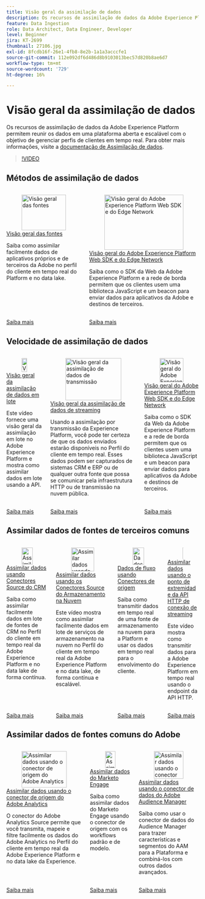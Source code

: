 ```yaml
---
title: Visão geral da assimilação de dados
description: Os recursos de assimilação de dados da Adobe Experience Platform permitem reunir os dados em uma plataforma aberta e escalável com a finalidade de gerenciar um perfil unificado.
feature: Data Ingestion
role: Data Architect, Data Engineer, Developer
level: Beginner
jira: KT-2699
thumbnail: 27106.jpg
exl-id: 8fcdb16f-26e1-4fb8-8e2b-1a1a3acccfe1
source-git-commit: 112e092df6d486d8b9103013bec57d820b8ae6d7
workflow-type: tm+mt
source-wordcount: '729'
ht-degree: 16%

---
```


# Visão geral da assimilação de dados

Os recursos de assimilação de dados da Adobe Experience Platform permitem reunir os dados em uma plataforma aberta e escalável com o objetivo de gerenciar perfis de clientes em tempo real. Para obter mais informações, visite a [documentação de Assimilação de dados](https://experienceleague.adobe.com/docs/experience-platform/ingestion/home.html?lang=pt-BR).

>[!VIDEO](https://video.tv.adobe.com/v/346835?learn=on&enablevpops&captions=por_br)

## Métodos de assimilação de dados

<!-- CARDS

* ../sources/overview.md
* ../../data-collection/web-sdk/overview.md

-->
<!-- START CARDS HTML - DO NOT MODIFY BY HAND -->
<div class="columns">
    <div class="column is-half-tablet is-half-desktop is-one-third-widescreen" aria-label="Sources overview">
        <div class="card" style="height: 100%; display: flex; flex-direction: column; height: 100%;">
            <div class="card-image">
                <figure class="image x-is-16by9">
                    <a href="../sources/overview.md" title="Visão geral das fontes" target="_blank" rel="referrer">
                        <img class="is-bordered-r-small" src="https://video.tv.adobe.com/v/32687?format=jpeg&nocache=1740414616559&captions=por_br" alt="Visão geral das fontes"
                             style="width: 100%; aspect-ratio: 16 / 9; object-fit: cover; overflow: hidden; display: block; margin: auto;">
                    </a>
                </figure>
            </div>
            <div class="card-content is-padded-small" style="display: flex; flex-direction: column; flex-grow: 1; justify-content: space-between;">
                <div class="top-card-content">
                    <p class="headline is-size-6 has-text-weight-bold">
                        <a href="../sources/overview.md" target="_blank" rel="referrer" title="Visão geral das fontes">Visão geral das fontes</a>
                    </p>
                    <p class="is-size-6">Saiba como assimilar facilmente dados de aplicativos próprios e de terceiros da Adobe no perfil do cliente em tempo real do Platform e no data lake.</p>
                </div>
                <a href="../sources/overview.md" target="_blank" rel="referrer" class="spectrum-Button spectrum-Button--outline spectrum-Button--primary spectrum-Button--sizeM" style="align-self: flex-start; margin-top: 1rem;">
                    <span class="spectrum-Button-label has-no-wrap has-text-weight-bold">Saiba mais</span>
                </a>
            </div>
        </div>
    </div>
    <div class="column is-half-tablet is-half-desktop is-one-third-widescreen" aria-label="Adobe Experience Platform Web SDK and Edge Network overview">
        <div class="card" style="height: 100%; display: flex; flex-direction: column; height: 100%;">
            <div class="card-image">
                <figure class="image x-is-16by9">
                    <a href="../../data-collection/web-sdk/overview.md" title="Visão geral do Adobe Experience Platform Web SDK e do Edge Network" target="_blank" rel="referrer">
                        <img class="is-bordered-r-small" src="https://video.tv.adobe.com/v/37265?format=jpeg&nocache=1740414616573&captions=por_br" alt="Visão geral do Adobe Experience Platform Web SDK e do Edge Network"
                             style="width: 100%; aspect-ratio: 16 / 9; object-fit: cover; overflow: hidden; display: block; margin: auto;">
                    </a>
                </figure>
            </div>
            <div class="card-content is-padded-small" style="display: flex; flex-direction: column; flex-grow: 1; justify-content: space-between;">
                <div class="top-card-content">
                    <p class="headline is-size-6 has-text-weight-bold">
                        <a href="../../data-collection/web-sdk/overview.md" target="_blank" rel="referrer" title="Visão geral do Adobe Experience Platform Web SDK e do Edge Network">Visão geral do Adobe Experience Platform Web SDK e do Edge Network</a>
                    </p>
                    <p class="is-size-6">Saiba como o SDK da Web da Adobe Experience Platform e a rede de borda permitem que os clientes usem uma biblioteca JavaScript e um beacon para enviar dados para aplicativos da Adobe e destinos de terceiros.</p>
                </div>
                <a href="../../data-collection/web-sdk/overview.md" target="_blank" rel="referrer" class="spectrum-Button spectrum-Button--outline spectrum-Button--primary spectrum-Button--sizeM" style="align-self: flex-start; margin-top: 1rem;">
                    <span class="spectrum-Button-label has-no-wrap has-text-weight-bold">Saiba mais</span>
                </a>
            </div>
        </div>
    </div>
</div>
<!-- END CARDS HTML - DO NOT MODIFY BY HAND -->

## Velocidade de assimilação de dados

<!-- CARDS

* batch-ingestion-overview.md
* understanding-streaming-ingestion.md
* ../../data-collection/web-sdk/overview.md

-->
<!-- START CARDS HTML - DO NOT MODIFY BY HAND -->
<div class="columns">
    <div class="column is-half-tablet is-half-desktop is-one-third-widescreen" aria-label="Batch Data Ingestion Overview">
        <div class="card" style="height: 100%; display: flex; flex-direction: column; height: 100%;">
            <div class="card-image">
                <figure class="image x-is-16by9">
                    <a href="batch-ingestion-overview.md" title="Visão geral da assimilação de dados em lote" target="_blank" rel="referrer">
                        <img class="is-bordered-r-small" src="https://video.tv.adobe.com/v/345665?format=jpeg&nocache=1740414616813&captions=por_br" alt="Visão geral da assimilação de dados em lote"
                             style="width: 100%; aspect-ratio: 16 / 9; object-fit: cover; overflow: hidden; display: block; margin: auto;">
                    </a>
                </figure>
            </div>
            <div class="card-content is-padded-small" style="display: flex; flex-direction: column; flex-grow: 1; justify-content: space-between;">
                <div class="top-card-content">
                    <p class="headline is-size-6 has-text-weight-bold">
                        <a href="batch-ingestion-overview.md" target="_blank" rel="referrer" title="Visão geral da assimilação de dados em lote">Visão geral da assimilação de dados em lote</a>
                    </p>
                    <p class="is-size-6">Este vídeo fornece uma visão geral da assimilação em lote no Adobe Experience Platform e mostra como assimilar dados em lote usando a API.</p>
                </div>
                <a href="batch-ingestion-overview.md" target="_blank" rel="referrer" class="spectrum-Button spectrum-Button--outline spectrum-Button--primary spectrum-Button--sizeM" style="align-self: flex-start; margin-top: 1rem;">
                    <span class="spectrum-Button-label has-no-wrap has-text-weight-bold">Saiba mais</span>
                </a>
            </div>
        </div>
    </div>
    <div class="column is-half-tablet is-half-desktop is-one-third-widescreen" aria-label="Streaming data ingestion overview">
        <div class="card" style="height: 100%; display: flex; flex-direction: column; height: 100%;">
            <div class="card-image">
                <figure class="image x-is-16by9">
                    <a href="understanding-streaming-ingestion.md" title="Visão geral da assimilação de dados de transmissão" target="_blank" rel="referrer">
                        <img class="is-bordered-r-small" src="https://video.tv.adobe.com/v/31683?format=jpeg&nocache=1740414616825&captions=por_br" alt="Visão geral da assimilação de dados de transmissão"
                             style="width: 100%; aspect-ratio: 16 / 9; object-fit: cover; overflow: hidden; display: block; margin: auto;">
                    </a>
                </figure>
            </div>
            <div class="card-content is-padded-small" style="display: flex; flex-direction: column; flex-grow: 1; justify-content: space-between;">
                <div class="top-card-content">
                    <p class="headline is-size-6 has-text-weight-bold">
                        <a href="understanding-streaming-ingestion.md" target="_blank" rel="referrer" title="Visão geral da assimilação de dados de transmissão">Visão geral da assimilação de dados de streaming</a>
                    </p>
                    <p class="is-size-6">Usando a assimilação por transmissão da Experience Platform, você pode ter certeza de que os dados enviados estarão disponíveis no Perfil do cliente em tempo real. Esses dados podem ser capturados de sistemas CRM e ERP ou de qualquer outra fonte que possa se comunicar pela infraestrutura HTTP ou de transmissão na nuvem pública.</p>
                </div>
                <a href="understanding-streaming-ingestion.md" target="_blank" rel="referrer" class="spectrum-Button spectrum-Button--outline spectrum-Button--primary spectrum-Button--sizeM" style="align-self: flex-start; margin-top: 1rem;">
                    <span class="spectrum-Button-label has-no-wrap has-text-weight-bold">Saiba mais</span>
                </a>
            </div>
        </div>
    </div>
    <div class="column is-half-tablet is-half-desktop is-one-third-widescreen" aria-label="Adobe Experience Platform Web SDK and Edge Network overview">
        <div class="card" style="height: 100%; display: flex; flex-direction: column; height: 100%;">
            <div class="card-image">
                <figure class="image x-is-16by9">
                    <a href="../../data-collection/web-sdk/overview.md" title="Visão geral do Adobe Experience Platform Web SDK e do Edge Network" target="_blank" rel="referrer">
                        <img class="is-bordered-r-small" src="https://video.tv.adobe.com/v/37265?format=jpeg&nocache=1740414616799&captions=por_br" alt="Visão geral do Adobe Experience Platform Web SDK e do Edge Network"
                             style="width: 100%; aspect-ratio: 16 / 9; object-fit: cover; overflow: hidden; display: block; margin: auto;">
                    </a>
                </figure>
            </div>
            <div class="card-content is-padded-small" style="display: flex; flex-direction: column; flex-grow: 1; justify-content: space-between;">
                <div class="top-card-content">
                    <p class="headline is-size-6 has-text-weight-bold">
                        <a href="../../data-collection/web-sdk/overview.md" target="_blank" rel="referrer" title="Visão geral do Adobe Experience Platform Web SDK e do Edge Network">Visão geral do Adobe Experience Platform Web SDK e do Edge Network</a>
                    </p>
                    <p class="is-size-6">Saiba como o SDK da Web da Adobe Experience Platform e a rede de borda permitem que os clientes usem uma biblioteca JavaScript e um beacon para enviar dados para aplicativos da Adobe e destinos de terceiros.</p>
                </div>
                <a href="../../data-collection/web-sdk/overview.md" target="_blank" rel="referrer" class="spectrum-Button spectrum-Button--outline spectrum-Button--primary spectrum-Button--sizeM" style="align-self: flex-start; margin-top: 1rem;">
                    <span class="spectrum-Button-label has-no-wrap has-text-weight-bold">Saiba mais</span>
                </a>
            </div>
        </div>
    </div>
</div>
<!-- END CARDS HTML - DO NOT MODIFY BY HAND -->

## Assimilar dados de fontes de terceiros comuns

<!-- CARDS

* ../sources/ingest-data-from-crm.md
* ../sources/ingest-data-from-cloud-storage.md
* ../sources/streaming-ingestion-source-connector.md
* ../sources/streaming-ingestion-http-api.md
-->
<!-- START CARDS HTML - DO NOT MODIFY BY HAND -->
<div class="columns">
    <div class="column is-half-tablet is-half-desktop is-one-third-widescreen" aria-label="Ingest Data using CRM Source Connectors">
        <div class="card" style="height: 100%; display: flex; flex-direction: column; height: 100%;">
            <div class="card-image">
                <figure class="image x-is-16by9">
                    <a href="../sources/ingest-data-from-crm.md" title="Assimilar dados usando Conectores CRM Source" target="_blank" rel="referrer">
                        <img class="is-bordered-r-small" src="https://video.tv.adobe.com/v/32645?format=jpeg&nocache=1740414616941&captions=por_br" alt="Assimilar dados usando Conectores CRM Source"
                             style="width: 100%; aspect-ratio: 16 / 9; object-fit: cover; overflow: hidden; display: block; margin: auto;">
                    </a>
                </figure>
            </div>
            <div class="card-content is-padded-small" style="display: flex; flex-direction: column; flex-grow: 1; justify-content: space-between;">
                <div class="top-card-content">
                    <p class="headline is-size-6 has-text-weight-bold">
                        <a href="../sources/ingest-data-from-crm.md" target="_blank" rel="referrer" title="Assimilar dados usando Conectores CRM Source">Assimilar dados usando Conectores Source do CRM</a>
                    </p>
                    <p class="is-size-6">Saiba como assimilar facilmente dados em lote de fontes de CRM no Perfil do cliente em tempo real da Adobe Experience Platform e no data lake de forma contínua.</p>
                </div>
                <a href="../sources/ingest-data-from-crm.md" target="_blank" rel="referrer" class="spectrum-Button spectrum-Button--outline spectrum-Button--primary spectrum-Button--sizeM" style="align-self: flex-start; margin-top: 1rem;">
                    <span class="spectrum-Button-label has-no-wrap has-text-weight-bold">Saiba mais</span>
                </a>
            </div>
        </div>
    </div>
    <div class="column is-half-tablet is-half-desktop is-one-third-widescreen" aria-label="Ingest Data using Cloud Storage Source Connectors">
        <div class="card" style="height: 100%; display: flex; flex-direction: column; height: 100%;">
            <div class="card-image">
                <figure class="image x-is-16by9">
                    <a href="../sources/ingest-data-from-cloud-storage.md" title="Assimilar dados usando os Conectores do Source de armazenamento na nuvem" target="_blank" rel="referrer">
                        <img class="is-bordered-r-small" src="https://video.tv.adobe.com/v/32643?format=jpeg&nocache=1740414616962&captions=por_br" alt="Assimilar dados usando os Conectores do Source de armazenamento na nuvem"
                             style="width: 100%; aspect-ratio: 16 / 9; object-fit: cover; overflow: hidden; display: block; margin: auto;">
                    </a>
                </figure>
            </div>
            <div class="card-content is-padded-small" style="display: flex; flex-direction: column; flex-grow: 1; justify-content: space-between;">
                <div class="top-card-content">
                    <p class="headline is-size-6 has-text-weight-bold">
                        <a href="../sources/ingest-data-from-cloud-storage.md" target="_blank" rel="referrer" title="Assimilar dados usando os Conectores do Source de armazenamento na nuvem">Assimilar dados usando os Conectores Source do Armazenamento na Nuvem</a>
                    </p>
                    <p class="is-size-6">Este vídeo mostra como assimilar facilmente dados em lote de serviços de armazenamento na nuvem no Perfil do cliente em tempo real da Adobe Experience Platform e no data lake, de forma contínua e escalável.</p>
                </div>
                <a href="../sources/ingest-data-from-cloud-storage.md" target="_blank" rel="referrer" class="spectrum-Button spectrum-Button--outline spectrum-Button--primary spectrum-Button--sizeM" style="align-self: flex-start; margin-top: 1rem;">
                    <span class="spectrum-Button-label has-no-wrap has-text-weight-bold">Saiba mais</span>
                </a>
            </div>
        </div>
    </div>
    <div class="column is-half-tablet is-half-desktop is-one-third-widescreen" aria-label="Stream data using Source Connectors">
        <div class="card" style="height: 100%; display: flex; flex-direction: column; height: 100%;">
            <div class="card-image">
                <figure class="image x-is-16by9">
                    <a href="../sources/streaming-ingestion-source-connector.md" title="Dados de fluxo usando Conectores do Source" target="_blank" rel="referrer">
                        <img class="is-bordered-r-small" src="https://video.tv.adobe.com/v/3417770?format=jpeg&nocache=1740414616930&captions=por_br" alt="Dados de fluxo usando Conectores do Source"
                             style="width: 100%; aspect-ratio: 16 / 9; object-fit: cover; overflow: hidden; display: block; margin: auto;">
                    </a>
                </figure>
            </div>
            <div class="card-content is-padded-small" style="display: flex; flex-direction: column; flex-grow: 1; justify-content: space-between;">
                <div class="top-card-content">
                    <p class="headline is-size-6 has-text-weight-bold">
                        <a href="../sources/streaming-ingestion-source-connector.md" target="_blank" rel="referrer" title="Dados de fluxo usando Conectores do Source">Dados de fluxo usando Conectores de origem</a>
                    </p>
                    <p class="is-size-6">Saiba como transmitir dados em tempo real de uma fonte de armazenamento na nuvem para a Platform e usar os dados em tempo real para o envolvimento do cliente.</p>
                </div>
                <a href="../sources/streaming-ingestion-source-connector.md" target="_blank" rel="referrer" class="spectrum-Button spectrum-Button--outline spectrum-Button--primary spectrum-Button--sizeM" style="align-self: flex-start; margin-top: 1rem;">
                    <span class="spectrum-Button-label has-no-wrap has-text-weight-bold">Saiba mais</span>
                </a>
            </div>
        </div>
    </div>
    <div class="column is-half-tablet is-half-desktop is-one-third-widescreen" aria-label="Ingest Data using Streaming Connection HTTP API endpoint">
        <div class="card" style="height: 100%; display: flex; flex-direction: column; height: 100%;">
            <div class="card-image">
                <figure class="image x-is-16by9">
                    <a href="../sources/streaming-ingestion-http-api.md" title="Assimilar dados usando o ponto de extremidade da API HTTP de conexão de streaming" target="_blank" rel="referrer">
                        <img class="is-bordered-r-small" src="https://video.tv.adobe.com/v/331028?format=jpeg&nocache=1740414616952" alt="Assimilar dados usando o ponto de extremidade da API HTTP de conexão de streaming"
                             style="width: 100%; aspect-ratio: 16 / 9; object-fit: cover; overflow: hidden; display: block; margin: auto;">
                    </a>
                </figure>
            </div>
            <div class="card-content is-padded-small" style="display: flex; flex-direction: column; flex-grow: 1; justify-content: space-between;">
                <div class="top-card-content">
                    <p class="headline is-size-6 has-text-weight-bold">
                        <a href="../sources/streaming-ingestion-http-api.md" target="_blank" rel="referrer" title="Assimilar dados usando o ponto de extremidade da API HTTP de conexão de streaming">Assimilar dados usando o ponto de extremidade da API HTTP de conexão de streaming</a>
                    </p>
                    <p class="is-size-6">Este vídeo mostra como transmitir dados para a Adobe Experience Platform em tempo real usando o endpoint da API HTTP.</p>
                </div>
                <a href="../sources/streaming-ingestion-http-api.md" target="_blank" rel="referrer" class="spectrum-Button spectrum-Button--outline spectrum-Button--primary spectrum-Button--sizeM" style="align-self: flex-start; margin-top: 1rem;">
                    <span class="spectrum-Button-label has-no-wrap has-text-weight-bold">Saiba mais</span>
                </a>
            </div>
        </div>
    </div>
</div>
<!-- END CARDS HTML - DO NOT MODIFY BY HAND -->

## Assimilar dados de fontes comuns do Adobe

<!-- CARDS

* ../sources/ingest-data-from-adobe-analytics.md
* ../sources/ingest-data-from-marketo.md
* ../sources/ingest-data-from-aam.md

-->
<!-- START CARDS HTML - DO NOT MODIFY BY HAND -->
<div class="columns">
    <div class="column is-half-tablet is-half-desktop is-one-third-widescreen" aria-label="Ingest data using the Adobe Analytics source connector">
        <div class="card" style="height: 100%; display: flex; flex-direction: column; height: 100%;">
            <div class="card-image">
                <figure class="image x-is-16by9">
                    <a href="../sources/ingest-data-from-adobe-analytics.md" title="Assimilar dados usando o conector de origem do Adobe Analytics" target="_blank" rel="referrer">
                        <img class="is-bordered-r-small" src="https://video.tv.adobe.com/v/3430257?format=jpeg&nocache=1740414617197&captions=por_br" alt="Assimilar dados usando o conector de origem do Adobe Analytics"
                             style="width: 100%; aspect-ratio: 16 / 9; object-fit: cover; overflow: hidden; display: block; margin: auto;">
                    </a>
                </figure>
            </div>
            <div class="card-content is-padded-small" style="display: flex; flex-direction: column; flex-grow: 1; justify-content: space-between;">
                <div class="top-card-content">
                    <p class="headline is-size-6 has-text-weight-bold">
                        <a href="../sources/ingest-data-from-adobe-analytics.md" target="_blank" rel="referrer" title="Assimilar dados usando o conector de origem do Adobe Analytics">Assimilar dados usando o conector de origem do Adobe Analytics</a>
                    </p>
                    <p class="is-size-6">O conector do Adobe Analytics Source permite que você transmita, mapeie e filtre facilmente os dados do Adobe Analytics no Perfil do cliente em tempo real da Adobe Experience Platform e no data lake da Experience.</p>
                </div>
                <a href="../sources/ingest-data-from-adobe-analytics.md" target="_blank" rel="referrer" class="spectrum-Button spectrum-Button--outline spectrum-Button--primary spectrum-Button--sizeM" style="align-self: flex-start; margin-top: 1rem;">
                    <span class="spectrum-Button-label has-no-wrap has-text-weight-bold">Saiba mais</span>
                </a>
            </div>
        </div>
    </div>
    <div class="column is-half-tablet is-half-desktop is-one-third-widescreen" aria-label="Ingest data from Marketo Engage">
        <div class="card" style="height: 100%; display: flex; flex-direction: column; height: 100%;">
            <div class="card-image">
                <figure class="image x-is-16by9">
                    <a href="../sources/ingest-data-from-marketo.md" title="Assimilar dados do Marketo Engage" target="_blank" rel="referrer">
                        <img class="is-bordered-r-small" src="https://video.tv.adobe.com/v/3451865?format=jpeg&nocache=1740414617186&captions=por_br" alt="Assimilar dados do Marketo Engage"
                             style="width: 100%; aspect-ratio: 16 / 9; object-fit: cover; overflow: hidden; display: block; margin: auto;">
                    </a>
                </figure>
            </div>
            <div class="card-content is-padded-small" style="display: flex; flex-direction: column; flex-grow: 1; justify-content: space-between;">
                <div class="top-card-content">
                    <p class="headline is-size-6 has-text-weight-bold">
                        <a href="../sources/ingest-data-from-marketo.md" target="_blank" rel="referrer" title="Assimilar dados do Marketo Engage">Assimilar dados do Marketo Engage</a>
                    </p>
                    <p class="is-size-6">Saiba como assimilar dados do Marketo Engage usando o conector de origem com os workflows padrão e de modelo.</p>
                </div>
                <a href="../sources/ingest-data-from-marketo.md" target="_blank" rel="referrer" class="spectrum-Button spectrum-Button--outline spectrum-Button--primary spectrum-Button--sizeM" style="align-self: flex-start; margin-top: 1rem;">
                    <span class="spectrum-Button-label has-no-wrap has-text-weight-bold">Saiba mais</span>
                </a>
            </div>
        </div>
    </div>
    <div class="column is-half-tablet is-half-desktop is-one-third-widescreen" aria-label="Ingest data using the Adobe Audience Manager data connector">
        <div class="card" style="height: 100%; display: flex; flex-direction: column; height: 100%;">
            <div class="card-image">
                <figure class="image x-is-16by9">
                    <a href="../sources/ingest-data-from-aam.md" title="Assimilar dados usando o conector de dados do Adobe Audience Manager" target="_blank" rel="referrer">
                        <img class="is-bordered-r-small" src="https://video.tv.adobe.com/v/331214/?format=jpeg&nocache=1740414617207" alt="Assimilar dados usando o conector de dados do Adobe Audience Manager"
                             style="width: 100%; aspect-ratio: 16 / 9; object-fit: cover; overflow: hidden; display: block; margin: auto;">
                    </a>
                </figure>
            </div>
            <div class="card-content is-padded-small" style="display: flex; flex-direction: column; flex-grow: 1; justify-content: space-between;">
                <div class="top-card-content">
                    <p class="headline is-size-6 has-text-weight-bold">
                        <a href="../sources/ingest-data-from-aam.md" target="_blank" rel="referrer" title="Assimilar dados usando o conector de dados do Adobe Audience Manager">Assimilar dados usando o conector de dados do Adobe Audience Manager</a>
                    </p>
                    <p class="is-size-6">Saiba como usar o conector de dados do Audience Manager para trazer características e segmentos do AAM para a Plataforma e combiná-los com outros dados avançados.</p>
                </div>
                <a href="../sources/ingest-data-from-aam.md" target="_blank" rel="referrer" class="spectrum-Button spectrum-Button--outline spectrum-Button--primary spectrum-Button--sizeM" style="align-self: flex-start; margin-top: 1rem;">
                    <span class="spectrum-Button-label has-no-wrap has-text-weight-bold">Saiba mais</span>
                </a>
            </div>
        </div>
    </div>
</div>
<!-- END CARDS HTML - DO NOT MODIFY BY HAND -->

